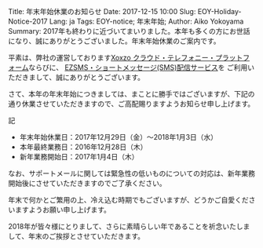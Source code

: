 Title: 年末年始休業のお知らせ
Date: 2017-12-15 10:00
Slug: EOY-Holiday-Notice-2017
Lang: ja
Tags: EOY-notice; 年末年始;
Author: Aiko Yokoyama
Summary: 2017年も終わりに近づいてまいりました。本年も多くの方にお世話になり、誠にありがとうございました。年末年始休業のご案内です。

平素は、弊社の運営しております[Xoxzo クラウド・テレフォニー・プラットフォーム](https://www.xoxzo.com/ja/)ならびに、
[EZSMS・ショートメッセージ(SMS)配信サービス](https://www.ezsms.biz/ja/)を
ご利用いただきまして、誠にありがとうございます。

さて、本年の年末年始につきましては、まことに勝手ではございますが、下記の通り休業させていただきますので、ご高配賜りますようお知らせ申し上げます。

記

* 年末年始休業日：2017年12月29日（金）～2018年1月3日（水）
* 本年最終業務日：2016年12月28日（木）
* 新年業務開始日：2017年1月4日（木）

なお、サポートメールに関しては緊急性の低いものについての対応は、新年業務開始後にさせていただきますのでご了承ください。

年末で何かとご繁用の上、冷え込む時期でもございますが、どうかご自愛くださいますようお願い申し上げます。

2018年が皆々様にとりまして、さらに素晴らしい年であることを祈念いたしまして、年末のご挨拶とさせていただきます。
